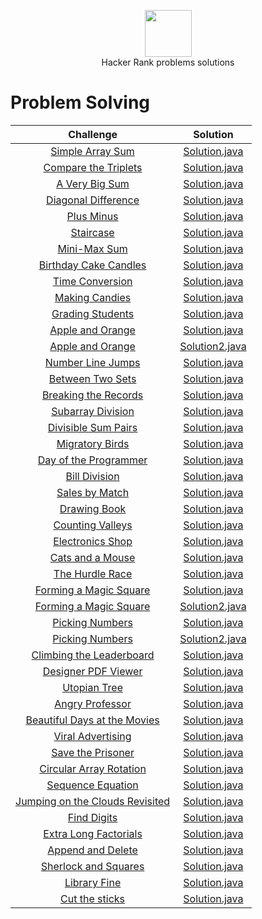 <p align="center">
    <a href="https://www.hackerrank.com/habdalnaser">
        <img height=75 src="https://camo.githubusercontent.com/f6c957401a0cc956cb99214678ef9d0facb26ffbf9c7387c4b6a461e0794a135/68747470733a2f2f64336b65757a6562326372686b6e2e636c6f756466726f6e742e6e65742f6861636b657272616e6b2f6173736574732f7374796c6567756964652f6c6f676f5f776f72646d61726b2d66356335656236316162306131353463336564396564613234643062396533312e737667">
    </a>
    <br>Hacker Rank problems solutions
</p>


# Problem Solving

|        Challenge                    |                         Solution
|:-----------------------------------:|:--------------------------------:|
| [Simple Array Sum](https://www.hackerrank.com/challenges/simple-array-sum)| [Solution.java](https://github.com/habdalnaser/HackerRank_Solutions/blob/main/Java/Simple%20Array%20Sum/Solution.java)|
| [Compare the Triplets](https://www.hackerrank.com/challenges/compare-the-triplets)| [Solution.java](https://github.com/habdalnaser/HackerRank_Solutions/blob/main/Java/Compare%20the%20Triplets/Solution.java)|
| [A Very Big Sum](https://www.hackerrank.com/challenges/a-very-big-sum)| [Solution.java](https://github.com/habdalnaser/HackerRank_Solutions/blob/main/Java/A%20Very%20Big%20Sum/Solution.java)|
| [Diagonal Difference](https://www.hackerrank.com/challenges/diagonal-difference)| [Solution.java](https://github.com/habdalnaser/HackerRank_Solutions/blob/main/Java/Diagonal%20Difference/Solution.java)|
| [Plus Minus](https://www.hackerrank.com/challenges/plus-minus)| [Solution.java](https://github.com/habdalnaser/HackerRank_Solutions/blob/main/Java/Plus%20Minus/Solution.java)|
| [Staircase](https://www.hackerrank.com/challenges/staircase)| [Solution.java](https://github.com/habdalnaser/HackerRank_Solutions/blob/main/Java/Staircase/Solution.java)|
| [Mini-Max Sum](https://www.hackerrank.com/challenges/mini-max-sum)| [Solution.java](https://github.com/habdalnaser/HackerRank_Solutions/blob/main/Java/Mini-Max%20Sum/Solution.java)|
| [Birthday Cake Candles](https://www.hackerrank.com/challenges/birthday-cake-candles)| [Solution.java](https://github.com/habdalnaser/HackerRank_Solutions/blob/main/Java/Birthday%20Cake%20Candles/Solution.java)|
| [Time Conversion](https://www.hackerrank.com/challenges/time-conversion)| [Solution.java](https://github.com/habdalnaser/HackerRank_Solutions/blob/main/Java/Time%20Conversion/Solution.java)|
| [Making Candies](https://www.hackerrank.com/challenges/making-candies)| [Solution.java](https://github.com/habdalnaser/HackerRank_Solutions/blob/main/Java/Making%20Candies/Solution.java)|
| [Grading Students](https://www.hackerrank.com/challenges/grading)| [Solution.java](https://github.com/habdalnaser/HackerRank_Solutions/blob/main/Java/Grading%20Students/Solution.java)|
| [Apple and Orange](https://www.hackerrank.com/challenges/apple-and-orange)| [Solution.java](https://github.com/habdalnaser/HackerRank_Solutions/blob/main/Java/Apple%20and%20Orange/Solution.java)|
| [Apple and Orange](https://www.hackerrank.com/challenges/apple-and-orange)| [Solution2.java](https://github.com/habdalnaser/HackerRank_Solutions/blob/main/Java/Apple%20and%20Orange/Solution2.java)|
| [Number Line Jumps](https://www.hackerrank.com/challenges/kangaroo)| [Solution.java](https://github.com/habdalnaser/HackerRank_Solutions/blob/main/Java/Number%20Line%20Jumps/Solution.java)|
| [Between Two Sets](https://www.hackerrank.com/challenges/between-two-sets)| [Solution.java](https://github.com/habdalnaser/HackerRank_Solutions/blob/main/Java/Between%20Two%20Sets/Solution.java)|
| [Breaking the Records](https://www.hackerrank.com/challenges/breaking-best-and-worst-records)| [Solution.java](https://github.com/habdalnaser/HackerRank_Solutions/blob/main/Java/Breaking%20the%20Records/Solution.java)|
| [Subarray Division](https://www.hackerrank.com/challenges/the-birthday-bar)| [Solution.java](https://github.com/habdalnaser/HackerRank_Solutions/blob/main/Java/Subarray%20Division/Solution.java)|
| [Divisible Sum Pairs](https://www.hackerrank.com/challenges/divisible-sum-pairs)| [Solution.java](https://github.com/habdalnaser/HackerRank_Solutions/blob/main/Java/Divisible%20Sum%20Pairs/Solution.java)|
| [Migratory Birds](https://www.hackerrank.com/challenges/migratory-birds)| [Solution.java](https://github.com/habdalnaser/HackerRank_Solutions/blob/main/Java/Migratory%20Birds/Solution.java)|
| [Day of the Programmer](https://www.hackerrank.com/challenges/day-of-the-programmer)| [Solution.java](https://github.com/habdalnaser/HackerRank_Solutions/blob/main/Java/Day%20of%20the%20Programmer/Solution.java)|
| [Bill Division](https://www.hackerrank.com/challenges/bon-appetit)| [Solution.java](https://github.com/habdalnaser/HackerRank_Solutions/blob/main/Java/Bill%20Division/Solution.java)|
| [Sales by Match](https://www.hackerrank.com/challenges/sock-merchant)| [Solution.java](https://github.com/habdalnaser/HackerRank_Solutions/blob/main/Java/Sales%20by%20Match/Solution.java)|
| [Drawing Book](https://www.hackerrank.com/challenges/drawing-book)| [Solution.java](https://github.com/habdalnaser/HackerRank_Solutions/blob/main/Java/Drawing%20Book/Solution.java)|
| [Counting Valleys](https://www.hackerrank.com/challenges/counting-valleys)| [Solution.java](https://github.com/habdalnaser/HackerRank_Solutions/blob/main/Java/Counting%20Valleys/Solution.java)|
| [Electronics Shop](https://www.hackerrank.com/challenges/electronics-shop)| [Solution.java](https://github.com/habdalnaser/HackerRank_Solutions/blob/main/Java/Electronics%20Shop/Solution.java)|
| [Cats and a Mouse](https://www.hackerrank.com/challenges/cats-and-a-mouse)| [Solution.java](https://github.com/habdalnaser/HackerRank_Solutions/blob/main/Java/Cats%20and%20a%20Mouse/Solution.java)|
| [The Hurdle Race](https://www.hackerrank.com/challenges/the-hurdle-race)| [Solution.java](https://github.com/habdalnaser/HackerRank_Solutions/blob/main/Java/The%20Hurdle%20Race/Solution.java)|
| [Forming a Magic Square](https://www.hackerrank.com/challenges/magic-square-forming)| [Solution.java](https://github.com/habdalnaser/HackerRank_Solutions/blob/main/Java/Forming%20a%20Magic%20Square/Solution.java)|
| [Forming a Magic Square](https://www.hackerrank.com/challenges/magic-square-forming)| [Solution2.java](https://github.com/habdalnaser/HackerRank_Solutions/blob/main/Java/Forming%20a%20Magic%20Square/Solution2.java)|
| [Picking Numbers](https://www.hackerrank.com/challenges/picking-numbers)| [Solution.java](https://github.com/habdalnaser/HackerRank_Solutions/blob/main/Java/Picking%20Numbers/Solution.java)|
| [Picking Numbers](https://www.hackerrank.com/challenges/picking-numbers)| [Solution2.java](https://github.com/habdalnaser/HackerRank_Solutions/blob/main/Java/Picking%20Numbers/Solution2.java)|
| [Climbing the Leaderboard](https://www.hackerrank.com/challenges/climbing-the-leaderboard)| [Solution.java](https://github.com/habdalnaser/HackerRank_Solutions/blob/main/Java/Climbing%20the%20Leaderboard/Solution.java)|
| [Designer PDF Viewer](https://www.hackerrank.com/challenges/designer-pdf-viewer)| [Solution.java](https://github.com/habdalnaser/HackerRank_Solutions/blob/main/Java/Designer%20PDF%20Viewer/Solution.java)|
| [Utopian Tree](https://www.hackerrank.com/challenges/utopian-tree)| [Solution.java](https://github.com/habdalnaser/HackerRank_Solutions/blob/main/Java/Utopian%20Tree/Solution.java)|
| [Angry Professor](https://www.hackerrank.com/challenges/angry-professor)| [Solution.java](https://github.com/habdalnaser/HackerRank_Solutions/blob/main/Java/Angry%20Professor/Solution.java)|
| [Beautiful Days at the Movies](https://www.hackerrank.com/challenges/beautiful-days-at-the-movies)| [Solution.java](https://github.com/habdalnaser/HackerRank_Solutions/blob/main/Java/Beautiful%20Days%20at%20the%20Movies/Solution.java)|
| [Viral Advertising](https://www.hackerrank.com/challenges/strange-advertising)| [Solution.java](https://github.com/habdalnaser/HackerRank_Solutions/blob/main/Java/Viral%20Advertising/Solution.java)|
| [Save the Prisoner](https://www.hackerrank.com/challenges/save-the-prisoner)| [Solution.java](https://github.com/habdalnaser/HackerRank_Solutions/blob/main/Java/Save%20the%20Prisoner/Solution.java)|
| [Circular Array Rotation](https://www.hackerrank.com/challenges/circular-array-rotation)| [Solution.java](https://github.com/habdalnaser/HackerRank_Solutions/blob/main/Java/Circular%20Array%20Rotation/Solution.java)|
| [Sequence Equation](https://www.hackerrank.com/challenges/permutation-equation)| [Solution.java](https://github.com/habdalnaser/HackerRank_Solutions/blob/main/Java/Sequence%20Equation/Solution.java)|
| [Jumping on the Clouds Revisited](https://www.hackerrank.com/challenges/jumping-on-the-clouds-revisited)| [Solution.java](https://github.com/habdalnaser/HackerRank_Solutions/blob/main/Java/Jumping%20on%20the%20Clouds%20Revisited/Solution.java)|
| [Find Digits](https://www.hackerrank.com/challenges/find-digits)| [Solution.java](https://github.com/habdalnaser/HackerRank_Solutions/blob/main/Java/Find%20Digits/Solution.java)|
| [Extra Long Factorials](https://www.hackerrank.com/challenges/extra-long-factorials)| [Solution.java](https://github.com/habdalnaser/HackerRank_Solutions/blob/main/Java/Extra%20Long%20Factorials/Solution.java)|
| [Append and Delete](https://www.hackerrank.com/challenges/append-and-delete)| [Solution.java](https://github.com/habdalnaser/HackerRank_Solutions/blob/main/Java/Append%20and%20Delete/Solution.java)|
| [Sherlock and Squares](https://www.hackerrank.com/challenges/sherlock-and-squares)| [Solution.java](https://github.com/habdalnaser/HackerRank_Solutions/blob/main/Java/Append%20and%20Delete/Solution.java)|
| [Library Fine](https://www.hackerrank.com/challenges/library-fine)| [Solution.java](https://github.com/habdalnaser/HackerRank_Solutions/blob/main/Java/Append%20and%20Delete/Solution.java)|
| [Cut the sticks](https://www.hackerrank.com/challenges/library-fine)| [Solution.java](https://github.com/habdalnaser/HackerRank_Solutions/blob/main/Java/Append%20and%20Delete/Solution.java)|
